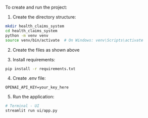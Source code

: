 To create and run the project:

1. Create the directory structure:
```bash
mkdir health_claims_system
cd health_claims_system
python -m venv venv
source venv/bin/activate  # On Windows: venv\Scripts\activate
```

2. Create the files as shown above

3. Install requirements:
```bash
pip install -r requirements.txt
```

4. Create .env file:
```env
OPENAI_API_KEY=your_key_here
```

5. Run the application:
```bash
# Terminal - UI
streamlit run ui/app.py
```